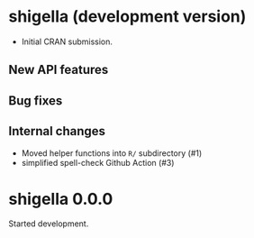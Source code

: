 # shigella (development version)

* Initial CRAN submission.

## New API features

## Bug fixes

## Internal changes

* Moved helper functions into `R/` subdirectory (#1)
* simplified spell-check Github Action (#3)

# shigella 0.0.0

Started development.